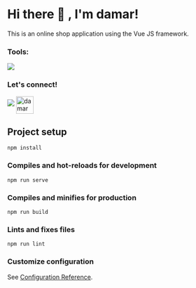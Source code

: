 # Hi there 👋 , I'm damar!
This is an online shop application using the Vue JS framework.

### Tools:
<p>
    <img src="https://img.shields.io/badge/Text%20Editor-Visual%20Studio%20Code-blue?&logo=visual%20studio%20code&logoColor=blue" />
</p>

### Let's connect!
<p>
    <a href="https://www.linkedin.com/in/damar-galih-7b5a1124b" target="blank"><img src="https://img.shields.io/badge/damar-galih-7b5a1124b" /></a>
    <a href="https://damar-glh.github.io/me" target="blank"><img align="center" src="https://github-production-user-asset-6210df.s3.amazonaws.com/114411272/271782610-87c04f72-817d-4e81-8e6a-b76376e8094f.png" alt="damar galih" height="40" width="40"/></a>
</p>

## Project setup
```
npm install
```

### Compiles and hot-reloads for development
```
npm run serve
```

### Compiles and minifies for production
```
npm run build
```

### Lints and fixes files
```
npm run lint
```

### Customize configuration
See [Configuration Reference](https://cli.vuejs.org/config/).
